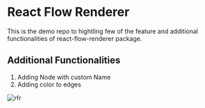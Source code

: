 # React Flow Renderer 

This is the demo repo to hightling few of the feature and additional functionalities of react-flow-renderer package.

## Additional Functionalities 

1. Adding Node with custom Name
2. Adding color to edges 

![rfr](https://user-images.githubusercontent.com/67901423/170542378-4b71acbf-fab7-4e1b-97ad-87914f1e1a8b.png)

